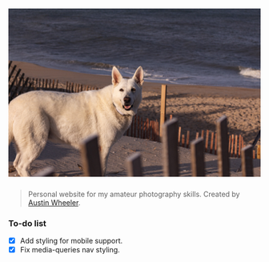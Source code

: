 # [![austinwheeler.me](/images/photo4.jpg)](https://austinwheeler.me)

> Personal website for my amateur photography skills. Created by [Austin Wheeler](https://austinwheeler.me).

### To-do list

- [x] Add styling for mobile support.
- [x] Fix media-queries nav styling.
